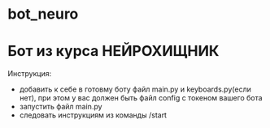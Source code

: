 ﻿# bot_neuro
# Бот из курса НЕЙРОХИЩНИК 

Инструкция: 
- добавить к себе в готовму боту файл main.py и keyboards.py(если нет), при этом у вас должен быть файл config с токеном вашего бота
- запустить файл main.py
- следовать инструкциям из команды /start
